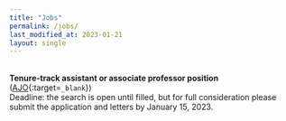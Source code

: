 ```yaml
---
title: "Jobs"
permalink: /jobs/
last_modified_at: 2023-01-21
layout: single
---
```


\
**Tenure-track assistant or associate professor position** ([AJO](https://academicjobsonline.org/ajo/jobs/23386/apply){:target=`_blank`})\
Deadline: the search is open until filled, but for full consideration please submit the application and letters by January 15, 2023.


